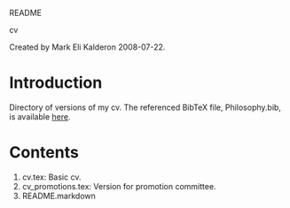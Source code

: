 README

cv

Created by Mark Eli Kalderon 2008-07-22.

# Introduction

Directory of versions of my cv. The referenced BibTeX file, Philosophy.bib, is available [here](http://github.com/PhilGeek/bib/tree/master).

# Contents

1. cv.tex: Basic cv.
2. cv_promotions.tex: Version for promotion committee.
3. README.markdown

